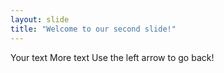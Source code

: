 ```yaml
---
layout: slide
title: "Welcome to our second slide!"
---
```

Your text
More text
Use the left arrow to go back!
